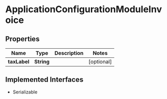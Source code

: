 

# ApplicationConfigurationModuleInvoice


## Properties

| Name | Type | Description | Notes |
|------------ | ------------- | ------------- | -------------|
|**taxLabel** | **String** |  |  [optional] |


## Implemented Interfaces

* Serializable

